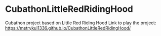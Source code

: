 # CubathonLittleRedRidingHood
Cubathon project based on Little Red Riding Hood
Link to play the project: https://mstrykul1336.github.io/CubathonLittleRedRidingHood/
